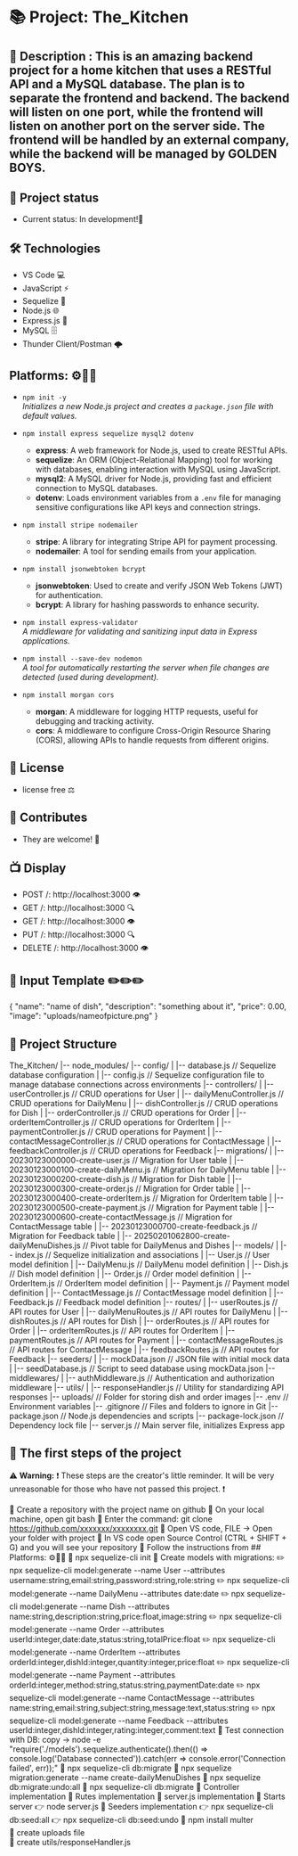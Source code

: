 # 📚 Project: The_Kitchen


## 📖 Description : This is an amazing backend project for a home kitchen that uses a RESTful API and a MySQL database. The plan is to separate the frontend and backend. The backend   will listen on one port, while the frontend will listen on another port on the server side. The frontend will be handled by an external company, while the backend will be managed by GOLDEN BOYS.


## 🚧 Project status
- Current status: In development!📜


## 🛠️ Technologies 
- VS Code 💻
- JavaScript ⚡
- Sequelize 🔌
- Node.js 🌐
- Express.js 🚀
- MySQL 🗄️
- Thunder Client/Postman 🌩️


## Platforms: ⚙️🔧🔨

- `npm init -y`  
  *Initializes a new Node.js project and creates a `package.json` file with default values.*

- `npm install express sequelize mysql2 dotenv`  
  - **express**: A web framework for Node.js, used to create RESTful APIs.  
  - **sequelize**: An ORM (Object-Relational Mapping) tool for working with databases, enabling interaction with MySQL using JavaScript.  
  - **mysql2**: A MySQL driver for Node.js, providing fast and efficient connection to MySQL databases.  
  - **dotenv**: Loads environment variables from a `.env` file for managing sensitive configurations like API keys and connection strings.

- `npm install stripe nodemailer`  
  - **stripe**: A library for integrating Stripe API for payment processing.  
  - **nodemailer**: A tool for sending emails from your application.

- `npm install jsonwebtoken bcrypt`  
  - **jsonwebtoken**: Used to create and verify JSON Web Tokens (JWT) for authentication.  
  - **bcrypt**: A library for hashing passwords to enhance security.

- `npm install express-validator`  
  *A middleware for validating and sanitizing input data in Express applications.*

- `npm install --save-dev nodemon`  
  *A tool for automatically restarting the server when file changes are detected (used during development).*

- `npm install morgan cors`  
  - **morgan**: A middleware for logging HTTP requests, useful for debugging and tracking activity.  
  - **cors**: A middleware to configure Cross-Origin Resource Sharing (CORS), allowing APIs to handle requests from different origins.


## 📜 License
- license free ⚖️


## 🤝 Contributes
- They are welcome! 🙌


## 📺 Display
- POST /:       http://localhost:3000 👁️ 
- GET  /:       http://localhost:3000 🔍
- GET  /:       http://localhost:3000 👁️ 
- PUT  /:       http://localhost:3000 🔍
- DELETE /:     http://localhost:3000 👁️ 


## 📝 Input Template ✏️✏️✏️

 {
  "name": "name of dish",
  "description": "something about it",
  "price": 0.00,
  "image": "uploads/nameofpicture.png"
}

## 📂 Project Structure

The_Kitchen/
|-- node_modules/
|-- config/
|   |-- database.js                              // Sequelize database configuration
|   |-- config.js                                // Sequelize configuration file to manage database connections across environments
|-- controllers/
|   |-- userController.js                        // CRUD operations for User
|   |-- dailyMenuController.js                   // CRUD operations for DailyMenu
|   |-- dishController.js                        // CRUD operations for Dish
|   |-- orderController.js                       // CRUD operations for Order
|   |-- orderItemController.js                   // CRUD operations for OrderItem
|   |-- paymentController.js                     // CRUD operations for Payment
|   |-- contactMessageController.js              // CRUD operations for ContactMessage
|   |-- feedbackController.js                    // CRUD operations for Feedback
|-- migrations/
|   |-- 20230123000000-create-user.js            // Migration for User table
|   |-- 20230123000100-create-dailyMenu.js       // Migration for DailyMenu table
|   |-- 20230123000200-create-dish.js            // Migration for Dish table
|   |-- 20230123000300-create-order.js           // Migration for Order table
|   |-- 20230123000400-create-orderItem.js       // Migration for OrderItem table
|   |-- 20230123000500-create-payment.js         // Migration for Payment table
|   |-- 20230123000600-create-contactMessage.js  // Migration for ContactMessage table
|   |-- 20230123000700-create-feedback.js        // Migration for Feedback table
|   |-- 20250201062800-create-dailyMenuDishes.js // Pivot table for DailyMenus and Dishes
|-- models/
|   |-- index.js                                 // Sequelize initialization and associations
|   |-- User.js                                  // User model definition
|   |-- DailyMenu.js                             // DailyMenu model definition
|   |-- Dish.js                                  // Dish model definition
|   |-- Order.js                                 // Order model definition
|   |-- OrderItem.js                             // OrderItem model definition
|   |-- Payment.js                               // Payment model definition
|   |-- ContactMessage.js                        // ContactMessage model definition
|   |-- Feedback.js                              // Feedback model definition
|-- routes/
|   |-- userRoutes.js                            // API routes for User
|   |-- dailyMenuRoutes.js                       // API routes for DailyMenu
|   |-- dishRoutes.js                            // API routes for Dish
|   |-- orderRoutes.js                           // API routes for Order
|   |-- orderItemRoutes.js                       // API routes for OrderItem
|   |-- paymentRoutes.js                         // API routes for Payment
|   |-- contactMessageRoutes.js                  // API routes for ContactMessage
|   |-- feedbackRoutes.js                        // API routes for Feedback
|-- seeders/
|   |-- mockData.json                            // JSON file with initial mock data
|   |-- seedDatabase.js                          // Script to seed database using mockData.json
|-- middlewares/
|   |-- authMiddleware.js                        // Authentication and authorization middleware
|-- utils/
|   |-- responseHandler.js                       // Utility for standardizing API responses
|-- uploads/                                     // Folder for storing dish and order images
|-- .env                                         // Environment variables
|-- .gitignore                                   // Files and folders to ignore in Git
|-- package.json                                 // Node.js dependencies and scripts
|-- package-lock.json                            // Dependency lock file
|-- server.js                                    // Main server file, initializes Express app





## 🏁 The first steps of the project
⚠️ **Warning:** ❗ These steps are the creator's little reminder. It will be very unreasonable for those who have not passed this project. ❗

📌 Create a repository with the project name on github
📌 On your local machine, open git bash
📌 Enter the command: git clone  https://github.com/xxxxxxx/xxxxxxxx.git
📌 Open VS code, FILE -> Open your folder with project
📌 In VS code open Source Control (CTRL + SHIFT + G) and you will see your repository
📌 Follow the instructions from ## Platforms: ⚙️🔧🔨
📌 npx sequelize-cli init
📌 Create models with migrations:
✏️   npx sequelize-cli model:generate --name User --attributes username:string,email:string,password:string,role:string
✏️   npx sequelize-cli model:generate --name DailyMenu --attributes date:date
✏️   npx sequelize-cli model:generate --name Dish --attributes name:string,description:string,price:float,image:string
✏️   npx sequelize-cli model:generate --name Order --attributes userId:integer,date:date,status:string,totalPrice:float
✏️   npx sequelize-cli model:generate --name OrderItem --attributes orderId:integer,dishId:integer,quantity:integer,price:float
✏️   npx sequelize-cli model:generate --name Payment --attributes orderId:integer,method:string,status:string,paymentDate:date
✏️   npx sequelize-cli model:generate --name ContactMessage --attributes name:string,email:string,subject:string,message:text,status:string
✏️   npx sequelize-cli model:generate --name Feedback --attributes userId:integer,dishId:integer,rating:integer,comment:text
📌 Test connection with DB: copy -> node -e "require('./models').sequelize.authenticate().then(() => console.log('Database connected')).catch(err => console.error('Connection failed', err));"
📌 npx sequelize-cli db:migrate
📌 npx sequelize migration:generate --name create-dailyMenuDishes 
📌 npx sequelize db:migrate:undo:all
📌 npx sequelize-cli db:migrate
📌 Controller implementation
📌 Rutes implementation
📌 server.js implementation
📌 Starts server
    👉 node server.js
📌 Seeders implementation
    👉 npx sequelize-cli db:seed:all
    👉 npx sequelize-cli db:seed:undo
📌 npm install multer   
📌 create uploads file  
📌 create utils/responseHandler.js